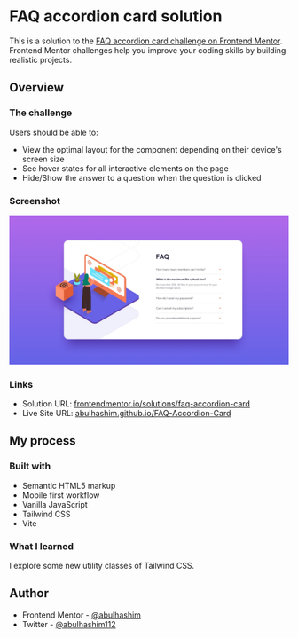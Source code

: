 # FAQ accordion card solution

This is a solution to the [FAQ accordion card challenge on Frontend Mentor](https://www.frontendmentor.io/challenges/faq-accordion-card-XlyjD0Oam). Frontend Mentor challenges help you improve your coding skills by building realistic projects.

## Overview

### The challenge

Users should be able to:

- View the optimal layout for the component depending on their device's screen size
- See hover states for all interactive elements on the page
- Hide/Show the answer to a question when the question is clicked

### Screenshot

![Desktop Design](images/desktop-design.jpg)

### Links

- Solution URL: [frontendmentor.io/solutions/faq-accordion-card](https://www.frontendmentor.io/solutions/faq-accordion-card-FoUF04k2Ab)
- Live Site URL: [abulhashim.github.io/FAQ-Accordion-Card](https://abulhashim.github.io/FAQ-Accordion-Card/)

## My process

### Built with

- Semantic HTML5 markup
- Mobile first workflow
- Vanilla JavaScript
- Tailwind CSS
- Vite

### What I learned

I explore some new utility classes of Tailwind CSS.

## Author

- Frontend Mentor - [@abulhashim](https://www.frontendmentor.io/profile/abulhashim)
- Twitter - [@abulhashim112](https://www.twitter.com/abulhashim112)

